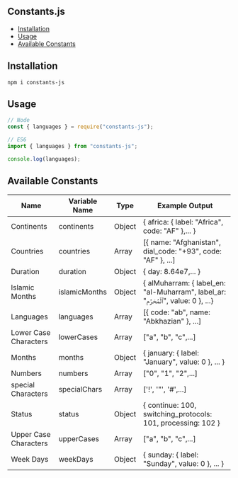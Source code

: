 ## Constants.js <!-- omit in toc -->

- [Installation](#installation)
- [Usage](#usage)
- [Available Constants](#available-constants)

## Installation

```
npm i constants-js
```

## Usage

```js
// Node
const { languages } = require("constants-js");

// ES6
import { languages } from "constants-js";

console.log(languages);
```

## Available Constants

| Name                  | Variable Name | Type   | Example Output                                                                     |
| --------------------- | ------------- | ------ | ---------------------------------------------------------------------------------- |
| Continents            | continents    | Object | { africa: { label: "Africa", code: "AF" },... }                                    |
| Countries             | countries     | Array  | [{ name: "Afghanistan", dial_code: "+93", code: "AF" }, ...]                       |
| Duration              | duration      | Object | { day: 8.64e7,... }                                                                |
| Islamic Months        | islamicMonths | Object | { alMuharram: { label_en: "al-Muharram", label_ar: "ٱلْمُحَرَّم", value: 0 }, ...} |
| Languages             | languages     | Array  | [{ code: "ab", name: "Abkhazian" }, ...]                                           |
| Lower Case Characters | lowerCases    | Array  | ["a", "b", "c",...]                                                                |
| Months                | months        | Object | { january: { label: "January", value: 0 }, ... }                                   |
| Numbers               | numbers       | Array  | ["0", "1", "2",...]                                                                |
| special Characters    | specialChars  | Array  | ['!', '"', '#',...]                                                                |
| Status                | status        | Object | { continue: 100, switching_protocols: 101, processing: 102 }                       |
| Upper Case Characters | upperCases    | Array  | ["a", "b", "c",...]                                                                |
| Week Days             | weekDays      | Object | { sunday: { label: "Sunday", value: 0 }, ... }                                     |
